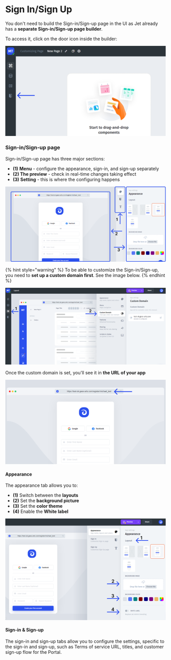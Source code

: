 # Sign In/Sign Up

You don't need to build the Sign-in/Sign-up page in the UI as Jet already has a **separate Sign-in/Sign-up page builder**.

To access it, click on the door icon inside the builder:

![](../../../.gitbook/assets/tjdhy6.png)

### Sign-in/Sign-up page

Sign-in/Sign-up page has three major sections:

* **(1)** **Menu** - configure the appearance, sign-in, and sign-up separately
* **(2) The preview** - check in real-time changes taking effect
* **(3)** **Setting** - this is where the configuring happens&#x20;

![](../../../.gitbook/assets/rbsdvt.png)

{% hint style="warning" %}
To be able to customize the Sign-in/Sign-up, you need to **set up a custom domain first**. See the image below.
{% endhint %}

![](../../../.gitbook/assets/rydju.png)

Once the custom domain is set, you'll see it in **the URL of your app**

![](../../../.gitbook/assets/e5bht6.png)

#### Appearance

The appearance tab allows you to:

* **(1)** Switch between the **layouts**
* **(2)** Set the **background picture**
* **(3)** Set the **color theme**
* **(4)** Enable the **White label**

![](../../../.gitbook/assets/rndtby.png)

#### Sign-in & Sign-up

The sign-in and sign-up tabs allow you to configure the settings, specific to the sign-in and sign-up, such as Terms of service URL, titles, and customer sign-up flow for the Portal.
